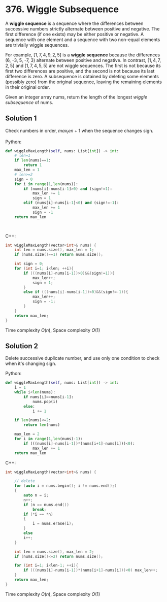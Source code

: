# 376. Wiggle Subsequence

A **wiggle sequence** is a sequence where the differences between successive numbers strictly alternate between positive and negative. The first difference (if one exists) may be either positive or negative. A sequence with one element and a sequence with two non-equal elements are trivially wiggle sequences.

For example, $[1, 7, 4, 9, 2, 5]$ is a **wiggle sequence** because the differences (6, -3, 5, -7, 3) alternate between positive and negative.
In contrast, $[1, 4, 7, 2, 5]$ and $[1, 7, 4, 5, 5]$ are not wiggle sequences. The first is not because its first two differences are positive, and the second is not because its last difference is zero.
A subsequence is obtained by deleting some elements (possibly zero) from the original sequence, leaving the remaining elements in their original order.

Given an integer array nums, return the length of the longest *wiggle subsequence* of nums.

## Solution 1

Check numbers in order, $max_len + 1$ when the sequence changes sign.

Python:
```python
def wiggleMaxLength(self, nums: List[int]) -> int:
    # len=1
    if len(nums)==1:
        return 1
    max_len = 1  
    # len>=2
    sign = 0
    for i in range(1,len(nums)):
        if (nums[i]-nums[i-1]>0) and (sign!=1):
            max_len += 1
            sign = 1
        elif (nums[i]-nums[i-1]<0) and (sign!=-1):
            max_len += 1
            sign = -1
    return max_len

	
```

C++:
```cpp
int wiggleMaxLength(vector<int>& nums) {
    int len = nums.size(), max_len = 1;
    if (nums.size()==1) return nums.size();

    int sign = 0;
    for (int i=1; i<len; ++i){
        if (((nums[i]-nums[i-1])>0)&&(sign!=1)){
            max_len++;
            sign = 1;
        }
        else if (((nums[i]-nums[i-1])<0)&&(sign!=-1)){
            max_len++;
            sign = -1;
        }
    }
    return max_len;
}
```

Time complexity $O(n)$, Space complexity $O(1)$

## Solution 2

Delete successive duplicate number, and use only one condition to check when it's changing sign. 

Python: 
```python
def wiggleMaxLength(self, nums: List[int]) -> int:
    i = 1
    while i<len(nums):
        if nums[i]==nums[i-1]:
            nums.pop(i)
        else:
            i += 1

    if len(nums)<=2:
        return len(nums)

    max_len = 2
    for i in range(1,len(nums)-1):
        if (((nums[i]-nums[i-1])*(nums[i+1]-nums[i]))<0):
            max_len += 1
    return max_len
```

C++:
```cpp
int wiggleMaxLength(vector<int>& nums) {

    // delete 
    for (auto i = nums.begin(); i != nums.end();)
    {
        auto n = i; 
        n++;
        if (n == nums.end())
            break;
        if (*i == *n)
        {
            i = nums.erase(i);
        }
        else
        i++;
    }

    int len = nums.size(), max_len = 2;
    if (nums.size()<=2) return nums.size();

    for (int i=1; i<len-1; ++i){
        if (((nums[i]-nums[i-1])*(nums[i+1]-nums[i]))<0) max_len++;
    }
    return max_len;
}
```
Time complexity $O(n)$, Space complexity $O(1)$


